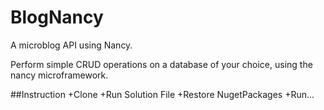 # BlogNancy
A microblog API using Nancy.

Perform simple CRUD operations on a database of your choice, using the nancy microframework.

##Instruction
+Clone
+Run Solution File
+Restore NugetPackages
+Run...

